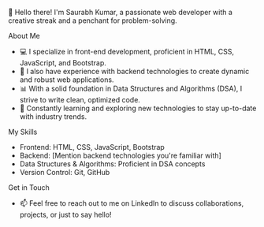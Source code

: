  👋 Hello there! I'm Saurabh Kumar, a passionate web developer with a creative streak and a penchant for problem-solving. 

About Me
- 💻 I specialize in front-end development, proficient in HTML, CSS, JavaScript, and Bootstrap.
- 🔧 I also have experience with backend technologies to create dynamic and robust web applications.
- 📊 With a solid foundation in Data Structures and Algorithms (DSA), I strive to write clean, optimized code.
- 🌟 Constantly learning and exploring new technologies to stay up-to-date with industry trends.

My Skills
- Frontend: HTML, CSS, JavaScript, Bootstrap
- Backend: [Mention backend technologies you're familiar with]
- Data Structures & Algorithms: Proficient in DSA concepts
- Version Control: Git, GitHub

Get in Touch
- 📫 Feel free to reach out to me on LinkedIn to discuss collaborations, projects, or just to say hello!
